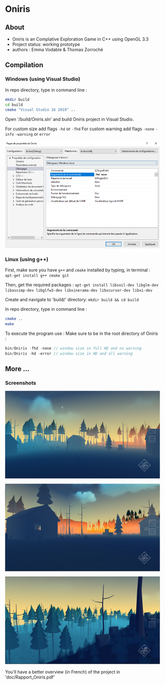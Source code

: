 ﻿# Oniris

## About

* Oniris is an Complative Exploration Game in C++ using OpenGL 3.3
* Project status: working prototype
* authors : Emma Vodable & Thomas Zorroché

## Compilation

### Windows (using Visual Studio)

In repo directory, type in command line : 
``` bash
mkdir build
cd build
cmake "Visual Studio 16 2019" ..
```

Open '/build/Oniris.sln' and build Oniris project in Visual Studio.

For custom size add flags `-hd` or `-fhd`
For custom warning add flags `-none` `-info` `-warning` or `error` 

![how to use flag in VS](doc/flagsVS.png)

### Linux (using g++)

First, make sure you have `g++` and `cmake`  installed by typing, in terminal : 
``` apt-get install g++ cmake git ```

Then, get the required packages : 
``` apt-get install libsoil-dev libglm-dev libassimp-dev libglfw3-dev libxinerama-dev libxcursor-dev libxi-dev  ```

Create and navigate to 'build/' directory:
```mkdir build && cd build```

In repo directory, type in command line : 
``` bash
cmake ..
make 
```

To execute the program use :
Make sure to be in the root directory of Oniris :
``` cpp
bin/Oniris -fhd -none // window size in full HD and no warning
bin/Oniris -hd -error // window size in HD and all warning
```

## More ...

### Screenshots

![screenshot01](doc/Oniris01.PNG)

![[screenshot02]](doc/Oniris02.PNG)

![[screenshot03]](doc/Oniris04.PNG)

You'll have a better overview (in French) of the project in 'doc/Rapport_Oniris.pdf' 